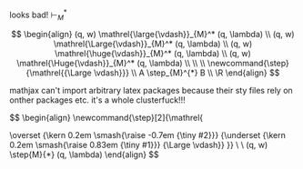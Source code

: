 
looks bad!
$\vdash_{M}^*$

$$
\begin{align}
(q, w) \mathrel{\large{\vdash}}_{M}^* (q, \lambda) \\
(q, w) \mathrel{\Large{\vdash}}_{M}^* (q, \lambda) \\
(q, w) \mathrel{\huge{\vdash}}_{M}^* (q, \lambda) \\
(q, w) \mathrel{\Huge{\vdash}}_{M}^* (q, \lambda) \\
\\ \\
\newcommand{\step}{\mathrel{{\Large \vdash}}} \\
A \step_{M}^{*} B \\
\R
\end{align}
$$


mathjax can't import arbitrary latex packages because their sty files rely on onther packages etc. it's a whole clusterfuck!!!



$$
\begin{align}
\newcommand{\step}[2]{\mathrel{

\overset
    {\kern 0.2em \smash{\raise -0.7em {\tiny #2}}}
    {\underset
        {\kern 0.2em \smash{\raise 0.83em {\tiny #1}}}
        {\Large \vdash}}
}}
 \\
 \\
(q, w) \step{M}{*} (q, \lambda)
\end{align}
$$